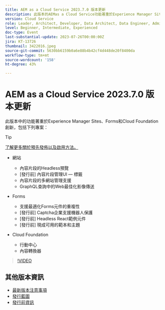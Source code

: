 ```yaml
---
title: AEM as a Cloud Service 2023.7.0 版本更新
description: 此版本的AEMas a Cloud Service功能著重於Experience Manager Sites、Forms和Cloud Foundation創新。
version: Cloud Service
role: Leader, Architect, Developer, Data Architect, Data Engineer, Admin, User
level: Beginner, Intermediate, Experienced
doc-type: Event
last-substantial-update: 2023-07-26T00:00:00Z
jira: KT-13726
thumbnail: 3422016.jpeg
source-git-commit: 5630bb6159b0a6e88b4b42cf4d448de20f8400da
workflow-type: tm+mt
source-wordcount: '158'
ht-degree: 43%

---
```



# AEM as a Cloud Service 2023.7.0 版本更新

此版本中的功能著重於Experience Manager Sites、Forms和Cloud Foundation創新，包括下列專案：

>[!TIP]
>
>[了解更多關於預先發佈以及啟用方法。](https://experienceleague.adobe.com/docs/experience-manager-cloud-service/content/release-notes/prerelease.html?lang=zh-Hant)

* 網站
   * 內容片段的Headless預覽
   * [發行前] 內容片段管理UI — 標籤
   * 內容片段的多網站管理支援
   * GraphQL查詢中的Web最佳化影像傳送

* Forms
   * 支援最適化Forms元件的重複性
   * [發行前] Captcha企業支援機器人保護
   * [發行前] Headless React範例元件
   * [發行前] 現成可用的範本和主題

* Cloud Foundation
   * 行動中心
   * 內容轉換器

>[!VIDEO](https://video.tv.adobe.com/v/3422016/?learn=on)


<!-- Have questions about the release?  Discuss the release in [Experience League Communities](https://adobe.ly/444zA4U) -->

## 其他版本資訊

* [最新版本注意事項](https://experienceleague.adobe.com/docs/experience-manager-cloud-service/content/release-notes/home.html)
* [發行藍圖](https://experienceleague.adobe.com/docs/experience-manager-release-information/aem-release-updates/update-releases-roadmap.html?lang=zh-Hant)
* [發行前資訊](https://experienceleague.adobe.com/docs/experience-manager-cloud-service/content/release-notes/prerelease.html?lang=zh-Hant)